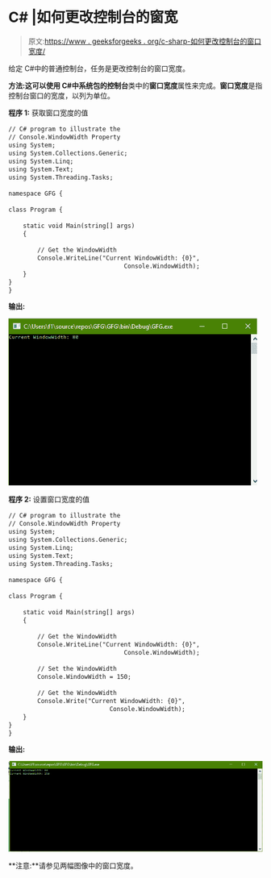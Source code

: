# C# |如何更改控制台的窗宽

> 原文:[https://www . geeksforgeeks . org/c-sharp-如何更改控制台的窗口宽度/](https://www.geeksforgeeks.org/c-sharp-how-to-change-the-windowwidth-of-the-console/)

给定 C#中的普通控制台，任务是更改控制台的窗口宽度。

**方法:**这可以使用 C#中系统包的**控制台**类中的**窗口宽度**属性来完成。**窗口宽度**是指控制台窗口的宽度，以列为单位。

**程序 1:** 获取窗口宽度的值

```
// C# program to illustrate the
// Console.WindowWidth Property
using System;
using System.Collections.Generic;
using System.Linq;
using System.Text;
using System.Threading.Tasks;

namespace GFG {

class Program {

    static void Main(string[] args)
    {

        // Get the WindowWidth
        Console.WriteLine("Current WindowWidth: {0}",
                                Console.WindowWidth);
    }
}
}
```

**输出:**

![](img/687dbb5a7423ad725be1725c08671aba.png)

**程序 2:** 设置窗口宽度的值

```
// C# program to illustrate the
// Console.WindowWidth Property
using System;
using System.Collections.Generic;
using System.Linq;
using System.Text;
using System.Threading.Tasks;

namespace GFG {

class Program {

    static void Main(string[] args)
    {

        // Get the WindowWidth
        Console.WriteLine("Current WindowWidth: {0}",
                                Console.WindowWidth);

        // Set the WindowWidth
        Console.WindowWidth = 150;

        // Get the WindowWidth
        Console.Write("Current WindowWidth: {0}",
                            Console.WindowWidth);
    }
}
}
```

**输出:**

![](img/bbe11591479fc4795ac1f2f253664fb3.png)

**注意:**请参见两幅图像中的窗口宽度。